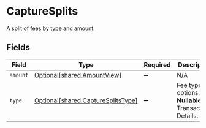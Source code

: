 # CaptureSplits

A split of fees by type and amount.


## Fields

| Field                                                                              | Type                                                                               | Required                                                                           | Description                                                                        | Example                                                                            |
| ---------------------------------------------------------------------------------- | ---------------------------------------------------------------------------------- | ---------------------------------------------------------------------------------- | ---------------------------------------------------------------------------------- | ---------------------------------------------------------------------------------- |
| `amount`                                                                           | [Optional[shared.AmountView]](undefined/models/shared/amountview.md)               | :heavy_minus_sign:                                                                 | N/A                                                                                |                                                                                    |
| `type`                                                                             | [Optional[shared.CaptureSplitsType]](undefined/models/shared/capturesplitstype.md) | :heavy_minus_sign:                                                                 | Fee type options. **Nullable** for Transactions Details.<br/>                      | processing_fee                                                                     |